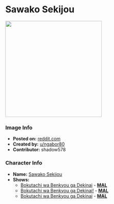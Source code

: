 # Sawako Sekijou

<img src="https://raw.githubusercontent.com/shadow578/Project-Padoru/master/Padoru/we-never-learn/we-never-learn-sekijo-sawako.png" height="300">

### Image Info
* **Posted on:**     [reddit.com](https://www.reddit.com/r/WeCantStudy/comments/e472zr/i_made_a_sekijou_sawako_padoru/)
* **Created by:**    [u/ngabor80](https://github.com/shadow578/Project-Padoru/blob/master/table-of-contents/creators/ungabor80.md)
* **Contributor:**   shadow578

### Character Info
* **Name:**   [Sawako Sekijou](https://myanimelist.net/character/162186)
* **Shows:**
  * [Bokutachi wa Benkyou ga Dekinai](https://github.com/shadow578/Project-Padoru/blob/master/table-of-contents/shows/BokutachiwaBenkyougaDekinai.md) - [__MAL__](https://myanimelist.net/anime/38186/Bokutachi_wa_Benkyou_ga_Dekinai)
  * [Bokutachi wa Benkyou ga Dekinai!](https://github.com/shadow578/Project-Padoru/blob/master/table-of-contents/shows/BokutachiwaBenkyougaDekinai.md) - [__MAL__](https://myanimelist.net/anime/40004/Bokutachi_wa_Benkyou_ga_Dekinai)
  * [Bokutachi wa Benkyou ga Dekinai](https://github.com/shadow578/Project-Padoru/blob/master/table-of-contents/shows/BokutachiwaBenkyougaDekinai.md) - [__MAL__](https://myanimelist.net/manga/103890/Bokutachi_wa_Benkyou_ga_Dekinai)


